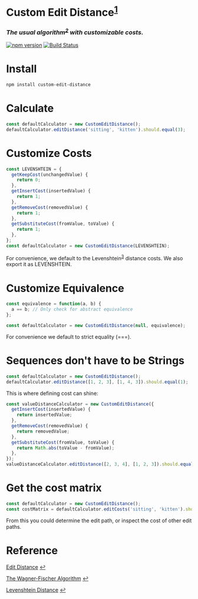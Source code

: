 # Custom Edit Distance<sup id="a1">[1](#f1)
### *The usual algorithm<sup id="a2">[2](#f2)</sup> with customizable costs.*

[![npm version](https://badge.fury.io/js/custom-edit-distance.svg)](https://www.npmjs.com/package/custom-edit-distance)
[![Build Status](https://travis-ci.org/kstafford3/custom-edit-distance.svg?branch=mater)](https://travis-ci.org/kstafford3/custom-edit-distance)

# Install
```sh
npm install custom-edit-distance
```

# Calculate
```js
const defaultCalculator = new CustomEditDistance();
defaultCalculator.editDistance('sitting', 'kitten').should.equal(3);
```

# Customize Costs
```js
const LEVENSHTEIN = {
  getKeepCost(unchangedValue) {
    return 0;
  },
  getInsertCost(insertedValue) {
    return 1;
  },
  getRemoveCost(removedValue) {
    return 1;
  },
  getSubstituteCost(fromValue, toValue) {
    return 1;
  },
};
const defaultCalculator = new CustomEditDistance(LEVENSHTEIN);
```
For convenience, we default to the Levenshtein<sup id="a3">[3](#f3)</sup> distance costs. We also export it as LEVENSHTEIN.

# Customize Equivalence
```js
const equivalence = function(a, b) {
  a == b; // Only check for abstract equivalence
};

const defaultCalculator = new CustomEditDistance(null, equivalence);
```
For convenience we default to strict equality (===).

# Sequences don't have to be Strings
```js
const defaultCalculator = new CustomEditDistance();
defaultCalculator.editDistance([1, 2, 3], [1, 4, 3]).should.equal(1);
```

This is where defining cost can shine:
```js
const valueDistanceCalculator = new CustomEditDistance({
  getInsertCost(insertedValue) {
    return insertedValue;
  },
  getRemoveCost(removedValue) {
    return removedValue;
  },
  getSubstituteCost(fromValue, toValue) {
    return Math.abs(toValue - fromValue);
  },
});
valueDistanceCalculator.editDistance([2, 3, 4], [1, 2, 3]).should.equal(3);
```

# Get the cost matrix
```js
const defaultCalculator = new CustomEditDistance();
const costMatrix = defaultCalculator.editCosts('sitting', 'kitten').should.equal(3);
```
From this you could determine the edit path, or inspect the cost of other edit paths.

# Reference
<a id="f1"/>[Edit Distance](https://en.wikipedia.org/wiki/Edit_distance) [↩](#a1)

<a id="f2"/>[The Wagner-Fischer Algorithm](https://en.wikipedia.org/wiki/Wagner%E2%80%93Fischer_algorithm) [↩](#a2)

<a id="f3"/>[Levenshtein Distance](https://en.wikipedia.org/wiki/Levenshtein_distance) [↩](#a3)
